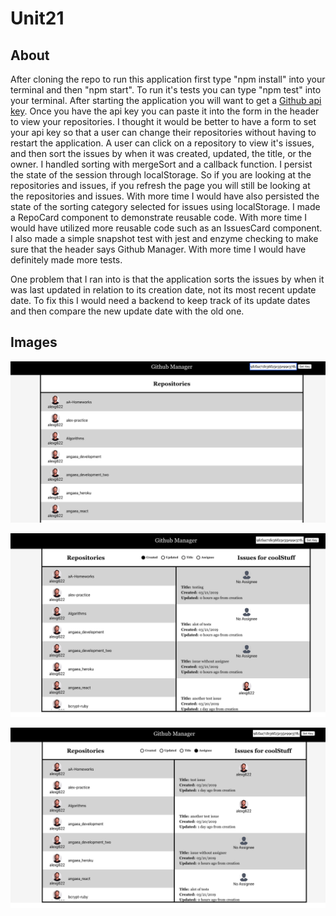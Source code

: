 # Unit21

## About

After cloning the repo to run this application first type "npm install" into your terminal and then "npm start". To run it's tests you can type "npm test" into your terminal. After starting the application you will want to get a [Github api key](https://github.com/settings/tokens). Once you have the api key you can paste it into the form in the header to view your repositories. I thought it would be better to have a form to set your api key so that a user can change their repositories without having to restart the application. A user can click on a repository to view it's issues, and then sort the issues by when it was created, updated, the title, or the owner. I handled sorting with mergeSort and a callback function. I persist the state of the session through localStorage. So if you are looking at the repositories and issues, if you refresh the page you will still be looking at the repositories and issues. With more time I would have also persisted the state of the sorting category selected for issues using localStorage. I made a RepoCard component to demonstrate reusable code. With more time I would have utilized more reusable code such as an IssuesCard component. I also made a simple snapshot test with jest and enzyme checking to make sure that the header says Github Manager. With more time I would have definitely made more tests.

One problem that I ran into is that the application sorts the issues by when it was last updated in relation to its creation date, not its most recent update date. To fix this I would need a backend to keep track of its update dates and then compare the new update date with the old one.

## Images

![](https://github.com/alexg622/unit21/blob/master/images/Screen%20Shot%202019-03-21%20at%2011.07.20%20AM.png?raw=true)

![](https://github.com/alexg622/unit21/blob/master/images/Screen%20Shot%202019-03-21%20at%2011.07.38%20AM.png?raw=true)

![](https://github.com/alexg622/unit21/blob/master/images/Screen%20Shot%202019-03-21%20at%2011.07.51%20AM.png?raw=true)
